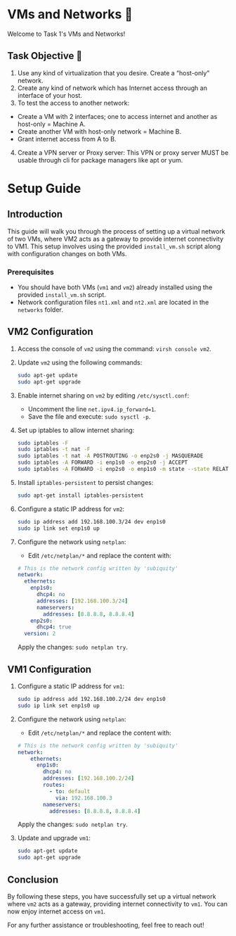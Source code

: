 # VMs and Networks 🏰

Welcome to Task 1's VMs and Networks! 

## Task Objective 🎯

1. Use any kind of virtualization that you desire.
Create a “host-only” network.  
2. Create any kind of network which has Internet access through an interface of your host.  
3. To test the access to another network:  
 - Create a VM with 2 interfaces; one to access internet and another as host-only = Machine A.
 - Create another VM with host-only network = Machine B.
 - Grant internet access from A to B.
4. Create a VPN server or Proxy server:
This VPN or proxy server MUST be usable through cli for package managers like apt or yum. 
# Setup Guide

## Introduction

This guide will walk you through the process of setting up a virtual network of two VMs, where VM2 acts as a gateway to provide internet connectivity to VM1. This setup involves using the provided `install_vm.sh` script along with configuration changes on both VMs.

### Prerequisites

- You should have both VMs (`vm1` and `vm2`) already installed using the provided `install_vm.sh` script.
- Network configuration files `nt1.xml` and `nt2.xml` are located in the `networks` folder.

## VM2 Configuration

1. Access the console of `vm2` using the command: `virsh console vm2`.

2. Update `vm2` using the following commands:
    ```bash
    sudo apt-get update
    sudo apt-get upgrade
    ```

3. Enable internet sharing on `vm2` by editing `/etc/sysctl.conf`:
    - Uncomment the line `net.ipv4.ip_forward=1`.
    - Save the file and execute: `sudo sysctl -p`.

4. Set up iptables to allow internet sharing:
    ```bash
    sudo iptables -F
    sudo iptables -t nat -F
    sudo iptables -t nat -A POSTROUTING -o enp2s0 -j MASQUERADE
    sudo iptables -A FORWARD -i enp1s0 -o enp2s0 -j ACCEPT
    sudo iptables -A FORWARD -i enp2s0 -o enp1s0 -m state --state RELATED,ESTABLISHED -j ACCEPT
    ```

5. Install `iptables-persistent` to persist changes:
    ```bash
    sudo apt-get install iptables-persistent
    ```

6. Configure a static IP address for `vm2`:
    ```bash
    sudo ip address add 192.168.100.3/24 dev enp1s0
    sudo ip link set enp1s0 up
    ```

7. Configure the network using `netplan`:
    - Edit `/etc/netplan/*` and replace the content with:
    ```yaml
    # This is the network config written by 'subiquity'
    network:
      ethernets:
        enp1s0:
          dhcp4: no
          addresses: [192.168.100.3/24]
          nameservers:
            addresses: [8.8.8.8, 8.8.8.4]
        enp2s0:
          dhcp4: true
      version: 2
    ```
    Apply the changes: `sudo netplan try`.

## VM1 Configuration

1. Configure a static IP address for `vm1`:
    ```bash
    sudo ip address add 192.168.100.2/24 dev enp1s0
    sudo ip link set enp1s0 up
    ```

2. Configure the network using `netplan`:
    - Edit `/etc/netplan/*` and replace the content with:
    ```yaml
    # This is the network config written by 'subiquity'
    network:
        ethernets:
          enp1s0:
            dhcp4: no
            addresses: [192.168.100.2/24]
            routes:
              - to: default
                via: 192.168.100.3
            nameservers:
              addresses: [8.8.8.8, 8.8.8.4]
    ```
    Apply the changes: `sudo netplan try`.

3. Update and upgrade `vm1`:
    ```bash
    sudo apt-get update
    sudo apt-get upgrade
    ```

## Conclusion

By following these steps, you have successfully set up a virtual network where `vm2` acts as a gateway, providing internet connectivity to `vm1`. You can now enjoy internet access on `vm1`.

For any further assistance or troubleshooting, feel free to reach out!

